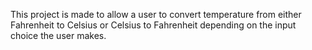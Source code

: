 This project is made to allow a user to convert temperature from either Fahrenheit to Celsius or Celsius to Fahrenheit depending on the input choice the user makes. 

